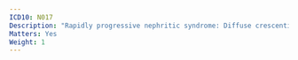 ```yaml
---
ICD10: N017
Description: "Rapidly progressive nephritic syndrome: Diffuse crescentic glomerulonephritis"
Matters: Yes
Weight: 1
---
```



